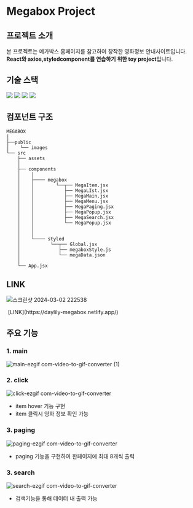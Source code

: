 # Megabox Project

## 프로젝트 소개

본 프로젝트는 메가박스 홈페이지를 참고하여 창작한 영화정보 안내사이트입니다.
**React와 axios,styledcomponent를 연습하기 위한 toy project**입니다.

## 기술 스택

<img src="https://img.shields.io/badge/react-61DAFB?style=for-the-badge&logo=react&logoColor=black"> <img src="https://img.shields.io/badge/javascript-F7DF1E?style=for-the-badge&logo=javascript&logoColor=black"> <img src="https://img.shields.io/badge/css-1572B6?style=for-the-badge&logo=css3&logoColor=white"> <img src="https://img.shields.io/badge/styledcomponents-DB7093?style=for-the-badge&logo=sty ledcomponents&logoColor=white">

## 컴포넌트 구조

```
MEGABOX
│
├──public
│    └── images
└── src
    ├── assets
    │
    ├── components
    │    │
    │    ├──── megabox
    │    │        └──┬── MegaItem.jsx
    │    │           ├── MegaLIst.jsx
    │    │           ├── MegaMain.jsx
    │    │           ├── MegaMenu.jsx
    │    │           ├── MegaPaging.jsx
    │    │           ├── MegaPopup.jsx
    │    │           ├── MegaSearch.jsx
    │    │           └── MegaPopup.jsx
    │    │
    │    │
    │    └──── styled
    │           └──┬── Global.jsx
    │              ├── megaboxStyle.js
    │              └── megaData.json
    │
    └── App.jsx
```

## LINK

![스크린샷 2024-03-02 222538](https://github.com/daylilyyy/mega-project/assets/160338418/0220ecac-0084-48f1-81fa-b96b9668edc3)

<img >
[LINK](https://daylily-megabox.netlify.app/)

## 주요 기능

### 1. main

![main-ezgif com-video-to-gif-converter (1)](https://github.com/daylilyyy/mega-project/assets/160338418/2a86d066-af08-43ac-a439-06ad6d3f1789)

### 2. click

![click-ezgif com-video-to-gif-converter](https://github.com/daylilyyy/mega-project/assets/160338418/d6a75871-98b2-4c0d-b485-983aa9577b4c)

- item hover 기능 구현
- item 클릭시 영화 정보 확인 가능

### 3. paging

![paging-ezgif com-video-to-gif-converter](https://github.com/daylilyyy/mega-project/assets/160338418/96edf56d-828d-4a9a-b234-1554f1273ec2)

- paging 기능을 구현하여 한페이지에 최대 8개씩 출력

### 3. search

![search-ezgif com-video-to-gif-converter](https://github.com/daylilyyy/mega-project/assets/160338418/65e4ef4c-ea34-40ff-856e-51c4088239fd)

- 검색기능을 통해 데이터 내 출력 가능
